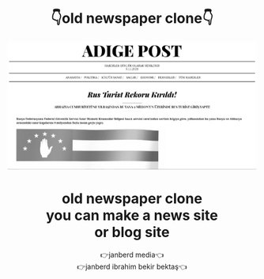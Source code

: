 <center>
<h1>👇old newspaper clone👇</h1>
<img src="adige1.png" alt="" srcset="">
<h1>old newspaper clone<br>
you can make a news site<br>
or blog site</h1>
<p1>👉janberd media👈</p1>
<br>
<p1>👉janberd ibrahim bekir bektaş👈</p>